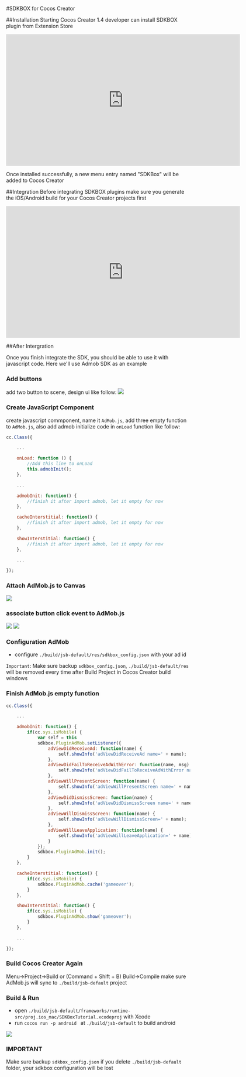 #SDKBOX for Cocos Creator

##Installation
Starting Cocos Creator 1.4 developer can install SDKBOX plugin from Extension Store

<iframe src='https://gfycat.com/ifr/ConsciousSomberGerenuk' frameborder='0' scrolling='no' width='640' height='360' allowfullscreen></iframe>

Once installed successfully, a new menu entry named "SDKBox" will be added to Cocos Creator 

##Integration
Before integrating SDKBOX plugins make sure you generate the iOS/Android build for your Cocos Creator projects first

<iframe src='https://gfycat.com/ifr/EntireLinearBeetle' frameborder='0' scrolling='no' width='640' height='360' allowfullscreen></iframe>


##After Intergration

Once you finish integrate the SDK, you should be able to use it with javascript code. Here we'll use Admob SDK as an example

### Add buttons

add two button to scene, design ui like follow:
![](../imgs/ccc_tutorial_ui_design.png)

### Create JavaScript Component

create javascript commponent, name it `AdMob.js`, add three empty function to `AdMob.js`, also add admob initialize code in `onLoad` function like follow:

```js
cc.Class({

    ...

    onLoad: function () {
        //Add this line to onLoad
        this.admobInit();
    },

    ...

    admobInit: function() {
        //finish it after import admob, let it empty for now
    },

    cacheInterstitial: function() {
        //finish it after import admob, let it empty for now
    },

    showInterstitial: function() {
        //finish it after import admob, let it empty for now
    },

    ...

});
```

### Attach AdMob.js to Canvas

![](../imgs/ccc_tutorial_canvas_script.png)

### associate button click event to AdMob.js

![](../imgs/ccc_tutorial_btn_cache_script.png)
![](../imgs/ccc_tutorial_btn_show_script.png)

### Configuration AdMob

* configure `./build/jsb-default/res/sdkbox_config.json` with your ad id

`Important`: Make sure backup `sdkbox_config.json`, `./build/jsb-default/res` will be removed every time after Build Project in Cocos Creator build windows

### Finish AdMob.js empty function

```js
cc.Class({

    ...

    admobInit: function() {
        if(cc.sys.isMobile) {
            var self = this
            sdkbox.PluginAdMob.setListener({
                adViewDidReceiveAd: function(name) {
                    self.showInfo('adViewDidReceiveAd name=' + name);
                },
                adViewDidFailToReceiveAdWithError: function(name, msg) {
                    self.showInfo('adViewDidFailToReceiveAdWithError name=' + name + ' msg=' + msg);
                },
                adViewWillPresentScreen: function(name) {
                    self.showInfo('adViewWillPresentScreen name=' + name);
                },
                adViewDidDismissScreen: function(name) {
                    self.showInfo('adViewDidDismissScreen name=' + name);
                },
                adViewWillDismissScreen: function(name) {
                    self.showInfo('adViewWillDismissScreen=' + name);
                },
                adViewWillLeaveApplication: function(name) {
                    self.showInfo('adViewWillLeaveApplication=' + name);
                }
            });
            sdkbox.PluginAdMob.init();
        }
    },

    cacheInterstitial: function() {
        if(cc.sys.isMobile) {
            sdkbox.PluginAdMob.cache('gameover');
        }
    },

    showInterstitial: function() {
        if(cc.sys.isMobile) {
            sdkbox.PluginAdMob.show('gameover');
        }
    },

    ...

});
```

### Build Cocos Creator Again

Menu->Project->Build or (Command + Shift + B)
Build->Compile
make sure AdMob.js will sync to `./build/jsb-default` project

### Build & Run

* open `./build/jsb-default/frameworks/runtime-src/proj.ios_mac/SDKBoxTutorial.xcodeproj` with Xcode
* run `cocos run -p android ` at `./build/jsb-default` to build android

![](../imgs/ccc_tutorial_admob_intistial_show.png)

### IMPORTANT

Make sure backup `sdkbox_config.json` if you delete `./build/jsb-default` folder, your sdkbox configuration will be lost



